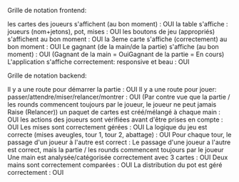 Grille de notation frontend:

 les cartes des joueurs s'affichent (au bon moment) : OUI
 la table s'affiche : joueurs (nom+jetons), pot, mises : OUI
 les boutons de jeu (appropriés) s'affichent au bon moment : OUI
 la 3eme carte s'affiche (correctement) au bon moment : OUI
 Le gagnant (de la main/de la partie) s'affiche (au bon moment) : OUI (Gagnant de la main = OuiGagnant de la partie =  En cours)
 L'application s'affiche correctement: responsive et beau : OUI

 
Grille de notation backend:
 
 Il y a une route pour démarrer la partie : OUI
 Il y a une route pour jouer: passer/attendre/miser/relancer/montrer : OUI (Par contre vue que la partie / les rounds commencent toujours par le joueur, le joueur ne peut jamais Raise (Relancer))
 un paquet de cartes est créé/mélangé à chaque main : OUI
 les actions des joueurs sont vérifiées avant d'être prises en compte : OUI
 Les mises sont correctement gérées : OUI
 La logique du jeu est correcte (mises aveugles, tour 1, tour 2, abattage) : OUI
 Pour chaque tour, le passage d'un joueur à l'autre est correct : Le passage d'une joueur a l'autre est correct, mais la partie / les rounds commencent toujours par le joueur
 Une main est analysée/catégorisée correctement avec 3 cartes : OUI
 Deux mains sont correctement comparées : OUI
 La distribution du pot est géré correctement : OUI
